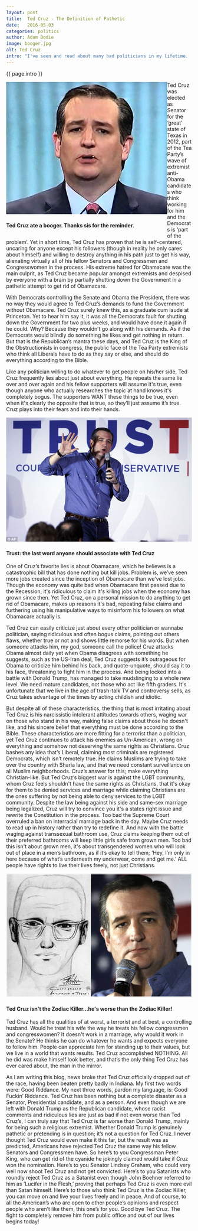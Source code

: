 ```yaml
---
layout: post
title:  Ted Cruz - The Definition of Pathetic
date:   2016-05-03
categories: politics
author: Adam Bodie
image: booger.jpg
alt: Ted Cruz
intro: "I've seen and read about many bad politicians in my lifetime.  Former Senator Trent Lott, who in 2002 claimed we’d be better off had we voted for racist Senator Strom Thurmond is one.  Former Illinois Governor Rod Blagojevich attempts to sell Obama’s Senate seat and other criminal activities is another.  Former Florida Congressman Mark Foley and his sexually explicit texts to teenage boys was also disturbing, along with the many congressmen and politicians who’ve cheated on their spouses, i.e. Newt Gingrich, Eliot Spitzer and Anthony Weiner.  But despite all those with questionable ethics, criminal policies and downright slanderous misgivings, no politician has or ever will be more pathetic, manipulative, uncooperative or untrustworthy than Senator Ted Cruz."
---
```


<div class="article">
<p> {{ page.intro }}</p>
<div class="blog-pic" style="float: left">
		<img src="/img/booger.jpg" data-toggle="tooltip" title="Ted Cruz ate a booger.  Thanks sis for the reminder." class="image block img-responsive">
		<h4>Ted Cruz ate a booger.  Thanks sis for the reminder.</h4>
</div>
<p>Ted Cruz was elected as Senator for the ‘great’ state of Texas in 2012, part of the Tea Party’s wave of extremist anti-Obama candidates who think working for him and the Democrats is ‘part of the problem’.  Yet in short time, Ted Cruz has proven that he is self-centered, uncaring for anyone except his followers (though in reality he only cares about himself) and willing to destroy anything in his path just to get his way, alienating virtually all of his fellow Senators and Congressmen and Congresswomen in the process.  His extreme hatred for Obamacare was the main culprit, as Ted Cruz became popular amongst extremists and despised by everyone with a brain by partially shutting down the Government in a pathetic attempt to get rid of Obamacare.</p>

<p>With Democrats controlling the Senate and Obama the President, there was no way they would agree to Ted Cruz’s demands to fund the Government without Obamacare.  Ted Cruz surely knew this, as a graduate cum laude at Princeton.  Yet to hear him say it, it was all the Democrats fault for shutting down the Government for two plus weeks, and would have done it again if he could.  Why?  Because they wouldn’t go along with his demands.  As if the Democrats would blindly do something he likes and get nothing in return.  But that is the Republican’s mantra these days, and Ted Cruz is the King of the Obstructionists in congress, the public face of the Tea Party extremists who think all Liberals have to do as they say or else, and should do everything according to the Bible.</p>

<p>Like any politician willing to do whatever to get people on his/her side, Ted Cruz frequently lies about just about everything.  He repeats the same lie over and over again and his fellow supporters will assume it's true, even though anyone who actually researches the topic at hand knows it's completely bogus.  The supporters WANT these things to be true, even when it's clearly the opposite that is true, so they’ll just assume it’s true.  Cruz plays into their fears and into their hands.</p>

<div class="blog-pic">
		<img src="/img/trust.jpg" data-toggle="tooltip" title="Trust: the last word anyone should associate with Ted Cruz." class="image block img-responsive pull-right">
		<h4>Trust: the last word anyone should associate with Ted Cruz</h4>
</div>



<p>One of Cruz’s favorite lies is about Obamacare, which he believes is a catastrophic bill that has done nothing but kill jobs. Problem is, we’ve seen more jobs created since the inception of Obamacare than we’ve lost jobs.  Though the economy was quite bad when Obamacare first passed due to the Recession, it's ridiculous to claim it's killing jobs when the economy has grown since then. Yet Ted Cruz, on a personal mission to do anything to get rid of Obamacare, makes up reasons it's bad, repeating false claims and furthering using his manipulative ways to misinform his followers on what Obamacare actually is.</p

><p>Ted Cruz can easily criticize just about every other politician or wannabe politician, saying ridiculous and often bogus claims, pointing out others flaws, whether true or not and shows little remorse for his words.  But when someone attacks him, my god, someone call the police! Cruz attacks Obama almost daily yet when Obama disagrees with something he suggests, such as the US-Iran deal, Ted Cruz suggests it’s outrageous for Obama to criticize him behind his back, and quote-unquote, should say it to his face, threatening to fight him in the process.  And being locked into a battle with Donald Trump, has managed to take mudslinging to a whole new level.  We need mature candidates, not those who act like fifth graders.  It's unfortunate that we live in the age of trash-talk TV and controversy sells, as Cruz takes advantage of the times by acting childish and idiotic.</p>

<p>But despite all of these characteristics, the thing that is most irritating about Ted Cruz is his narcissistic intolerant attitudes towards others, waging war on those who stand in his way, making false claims about those he doesn't like, and his sincere belief that everything must be done according to the Bible.  These characteristics are more fitting for a terrorist than a politician, yet Ted Cruz continues to attack his enemies as Un-American, wrong on everything and somehow not deserving the same rights as Christians.  Cruz bashes any idea that’s Liberal, claiming most criminals are registered Democrats, which isn’t remotely true.  He claims Muslims are trying to take over the country with Sharia law, and that we need constant surveillance on all Muslim neighborhoods.  Cruz’s answer for this; make everything Christian-like.  But Ted Cruz’s biggest war is against the LGBT community, whom Cruz feels shouldn't have the same rights as Christians, that it's okay for them to be denied services and marriage while claiming Christians are the ones suffering by not being able to deny services to the LGBT community.  Despite the law being against his side and same-sex marriage being legalized, Cruz will try to convince you it's a states right issue and rewrite the Constitution in the process.  Too bad the Supreme Court overruled a ban on interracial marriage back in the day.  Maybe Cruz needs to read up in history rather than try to redefine it.  And now with the battle waging against transsexual bathroom use, Cruz claims keeping them out of their preferred bathrooms will keep little girls safe from grown men.  Too bad this isn't about grown men, it's about transgendered women who will look out of place in a men’s bathroom, as if it’s okay to tell them;  ‘Hey, I’m only in here because of what’s underneath my underwear, come and get me.’ ALL people have rights to live their lives freely, not just Christians. </p>

<div class="blog-pic" style="float: left">
		<img src="/img/zodiac.jpg" data-toggle="tooltip" title="Ted Cruz isn't the Zodiac Killer...he's worse than the Zodiac Killer!" class="image block img-responsive">
		<h4>Ted Cruz isn't the Zodiac Killer...he's worse than the Zodiac Killer!</h4>
</div>
<p>Ted Cruz has all the qualities of at worst, a terrorist and at best, a controlling husband.  Would he treat his wife the way he treats his fellow congressmen and congresswomen?  It doesn't work in a marriage, why would it work in the Senate?  He thinks he can do whatever he wants and expects everyone to follow him.  People can appreciate him for standing up to their values, but we live in a world that wants results.  Ted Cruz accomplished NOTHING.  All he did was make himself look better, and that’s the only thing Ted Cruz has ever cared about, the man in the mirror.</p>

<p>As I am writing this blog, news broke that Ted Cruz officially dropped out of the race, having been beaten pretty badly in Indiana.  My first two words were: Good Riddance.  My next three words, pardon my language, is: Good Fuckin’ Riddance.  Ted Cruz has been nothing but a complete disaster as a Senator, Presidential candidate, and as a person.  And even though we are left with Donald Trump as the Republican candidate, whose racist comments and ridiculous lies are just as bad if not even worse than Ted Cruz’s, I can truly say that Ted Cruz is far worse than Donald Trump, mainly for being such a religious extremist.  Whether Donald Trump is genuinely pathetic or pretending is in question; it’s not a question for Ted Cruz.  I never thought Ted Cruz would even make it this far, but the result was as predicted, Americans have rejected Ted Cruz the same way his fellow Senators and Congressmen have.  So here’s to you Congressman Peter King, who can get rid of the cyanide he jokingly claimed would take if Cruz won the nomination.  Here’s to you Senator Lindsey Graham, who could very well now shoot Ted Cruz and not get convicted.  Here’s to you Satanists who roundly reject Ted Cruz as a Satanist even though John Boehner referred to him as ‘Lucifer in the Flesh,’ proving that perhaps Ted Cruz is even more evil than Satan himself.  Here’s to those who think Ted Cruz is the Zodiac Killer, you can move on and live your lives freely and in peace.  And of course, to all the American’s who are open to other people’s opinions and respect people who aren’t like them, this one’s for you.  Good bye Ted Cruz.  The fight to completely remove him from public office and out of our lives begins today!</p>
</div>
